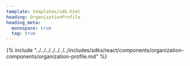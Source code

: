 ```yaml
---
template: templates/sdk.html
heading: OrganizationProfile
heading_meta:
  monospace: true
  tag: true
---
```

{% include "../../../../../../../includes/sdks/react/components/organization-components/organization-profile.md" %}

